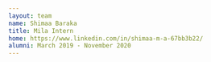 ```yaml
---
layout: team
name: Shimaa Baraka
title: Mila Intern
home: https://www.linkedin.com/in/shimaa-m-a-67bb3b22/
alumni: March 2019 - November 2020
---
```

